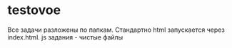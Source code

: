 # testovoe
Все задачи разложены по папкам. Стандартно html запускается через index.html. js задания - чистые файлы
